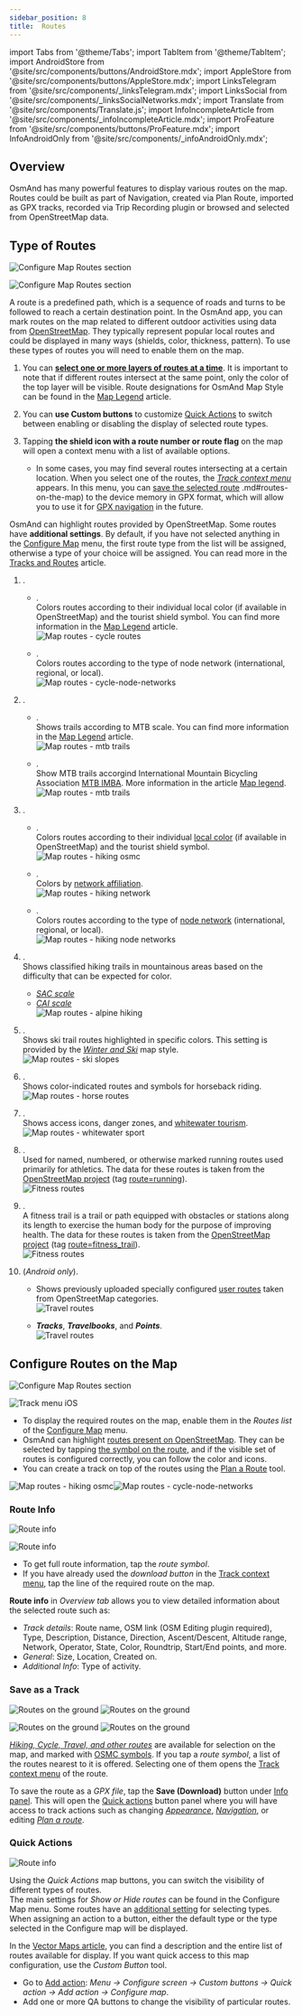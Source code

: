 ```yaml
---
sidebar_position: 8
title:  Routes
---
```



import Tabs from '@theme/Tabs';
import TabItem from '@theme/TabItem';
import AndroidStore from '@site/src/components/buttons/AndroidStore.mdx';
import AppleStore from '@site/src/components/buttons/AppleStore.mdx';
import LinksTelegram from '@site/src/components/_linksTelegram.mdx';
import LinksSocial from '@site/src/components/_linksSocialNetworks.mdx';
import Translate from '@site/src/components/Translate.js';
import InfoIncompleteArticle from '@site/src/components/_infoIncompleteArticle.mdx';
import ProFeature from '@site/src/components/buttons/ProFeature.mdx';
import InfoAndroidOnly from '@site/src/components/_infoAndroidOnly.mdx';

<InfoIncompleteArticle/>

## Overview

OsmAnd has many powerful features to display various routes on the map. Routes could be built as part of Navigation, created via Plan Route, imported as GPX tracks, recorded via Trip Recording plugin or browsed and selected from OpenStreetMap data.




## Type of Routes

<Tabs groupId="operating-systems">

<TabItem value="android" label="Android">  

*<Translate android="true" ids="shared_string_menu,configure_map,rendering_category_routes"/>* 

![Configure Map Routes section](@site/static/img/map/settings_routes_andr_1.png)

</TabItem>

<TabItem value="ios" label="iOS">  

*<Translate ios="true" ids="shared_string_menu,configure_map,rendering_category_routes"/>*

![Configure Map Routes section](@site/static/img/map/settings_routes_ios_1.png)

</TabItem>

</Tabs> 


A route is a predefined path, which is a sequence of roads and turns to be followed to reach a certain destination point. In the OsmAnd app, you can mark routes on the map related to different outdoor activities using data from [OpenStreetMap](https://wiki.openstreetmap.org/wiki/Relation:route). They typically represent popular local routes and could be displayed in many ways (shields, color, thickness, pattern). To use these types of routes you will need to enable them on the map.


1. You can **[select one or more layers of routes at a time](../map/tracks/index.md#routes-on-the-map)**. It is important to note that if different routes intersect at the same point, only the color of the top layer will be visible. Route designations for OsmAnd Map Style can be found in the [Map Legend](../map-legend/osmand.md#routes) article.
   <!-- - Read about the color scheme of routes in the [Color Palette Schemes](../personal/color-palette-schemes.md) article.  -->

2. You can **use Custom buttons** to customize [Quick Actions](../map/tracks/index.md#quick-actions-for-routes) to switch between enabling or disabling the display of selected route types.

3. Tapping **the shield icon with a route number or route flag** on the map will open a context menu with a list of available options.  
    - In some cases, you may find several routes intersecting at a certain location. When you select one of the routes, the *[Track context menu](../map/tracks/track-context-menu.md)* appears. In this menu, you can [save the selected route](../map/tracks/)  .md#routes-on-the-map) to the device memory in GPX format, which will allow you to use it for [GPX navigation](../navigation/setup/gpx-navigation.md) in the future.


OsmAnd can highlight routes provided by OpenStreetMap. Some routes have **additional settings**. By default, if you have not selected anything in the [Configure Map](../map/configure-map-menu.md) menu, the first route type from the list will be assigned, otherwise a type of your choice will be assigned. You can read more in the [Tracks and Routes](../map/tracks/index.md#coloring-routes-by-type) article.  

1. **<Translate android="true" ids="rendering_attr_showCycleRoutes_name"/>**.

    - ***<Translate android="true" ids="layer_route"/>***.  
    Colors routes according to their individual local color (if available in OpenStreetMap) and the tourist shield symbol. You can find more information in the [Map Legend](../map-legend/index.md) article.  
    ![Map routes - cycle routes](@site/static/img/map/map-routes-cycle-routes.png)

    - ***<Translate android="true" ids="rendering_value_walkingRoutesOSMCNodes_name"/>***.  
    Colors routes according to the type of node network (international, regional, or local).    
    ![Map routes - cycle-node-networks](@site/static/img/map/map-routes-cycle-node-networks.png)

2. **<Translate android="true" ids="rendering_attr_showMtbRoutes_name"/>**.

    - ***<Translate android="true" ids="mtb_scale"/>***.  
    Shows trails according to MTB scale. You can find more information in the [Map Legend](../map-legend/index.md) article.    
    ![Map routes - mtb trails](@site/static/img/map/map-routes-mtb-trails.png)

    - ***<Translate android="true" ids="mtb_imba"/>***.  
    Show MTB trails accorgind International Mountain Bicycling Association [MTB IMBA](https://www.imba.com/). More information in the article [Map legend](../map-legend/index.md).  
    ![Map routes - mtb trails](@site/static/img/map/map-routes-mtb_imba-trails.png)

3. **<Translate android="true" ids="rendering_attr_hikingRoutesOSMC_name"/>**.

    - ***<Translate android="true" ids="rendering_value_walkingRoutesOSMC_name"/>***.  
    Colors routes according to their individual [local color](https://wiki.openstreetmap.org/wiki/Key:osmc:symbol#Maps_that_show_osmc:symbol) (if available in OpenStreetMap) and the tourist shield symbol.    
    ![Map routes - hiking osmc](@site/static/img/map/map-routes-hiking-osmc.png)

    - ***<Translate android="true" ids="rendering_value_walkingRoutesScopeOSMC_name"/>***.  
    Colors by [network affiliation](https://wiki.openstreetmap.org/wiki/Key:osmc:symbol#Maps_that_show_osmc:symbol).  
    ![Map routes - hiking network](@site/static/img/map/map-routes-hiking-network.png)

    - ***<Translate android="true" ids="rendering_value_walkingRoutesOSMCNodes_name"/>***.  
    Colors routes according to the type of [node network](https://wiki.openstreetmap.org/wiki/Node_Networks) (international, regional, or local).  
    ![Map routes - hiking node networks](@site/static/img/map/map-routes-hiking-node-networks.png)

4. **<Translate android="true" ids="rendering_attr_alpineHiking_name"/>**.  
    Shows classified hiking trails in mountainous areas based on the difficulty that can be expected for color.    

    - [*SAC scale*](https://wiki.openstreetmap.org/wiki/Key:sac_scale)
    - [*CAI scale*](https://wiki.openstreetmap.org/wiki/Proposal:Cai_scale)  
    ![Map routes - alpine hiking](@site/static/img/map/map-routes-alpine-hiking.png)

5. **<Translate android="true" ids="rendering_attr_pisteRoutes_name"/>**.  
Shows ski trail routes highlighted in specific colors. This setting is provided by the [*Winter and Ski*](../map/vector-maps.md#winter-and-ski) map style.   
    ![Map routes - ski slopes](@site/static/img/map/map-routes-ski-slopes.png)

1. **<Translate android="true" ids="rendering_attr_horseRoutes_name"/>**.  
Shows color-indicated routes and symbols for horseback riding.  
    ![Map routes - horse routes](@site/static/img/map/map-routes-horse.png)

1. **<Translate android="true" ids="rendering_attr_whiteWaterSports_name"/>**.  
Shows access icons, danger zones, and [whitewater tourism](https://wiki.openstreetmap.org/wiki/Whitewater_sports#Whitewater_Map).  
    ![Map routes - whitewater sport](@site/static/img/map/map-routes-whitewater-sport.png)

1. **<Translate android="true" ids="rendering_attr_showRunningRoutes_name"/>**.  
Used for named, numbered, or otherwise marked running routes used primarily for athletics. The data for these routes is taken from the [OpenStreetMap project](https://openstreetmap.org/) (tag [route=running](https://wiki.openstreetmap.org/wiki/Tag:route%3Drunning)).   
    ![Fitness routes](@site/static/img/map/fitness_1.png)

1. **<Translate android="true" ids="rendering_attr_showFitnessTrails_name"/>**.  
A fitness trail is a trail or path equipped with obstacles or stations along its length to exercise the human body for the purpose of improving health. The data for these routes is taken from the [OpenStreetMap project](https://openstreetmap.org/) (tag [route=fitness_trail](https://wiki.openstreetmap.org/wiki/Tag:route%3Dfitness_trail)).  
    ![Fitness routes](@site/static/img/map/fitness_route.png) 

1.  **<Translate android="true" ids="travel_routes"/>** (*Android only*).  

    - Shows previously uploaded specially configured [user routes](https://osmand.net/blog/routes#generated-travel-routes) taken from OpenStreetMap categories.  
    ![Travel routes](@site/static/img/map/travel_route_2.png)   

    - ***Tracks***, ***Travelbooks***, and ***Points***.  
    ![Travel routes](@site/static/img/map/travel_routes.png) 



## Configure Routes on the Map

<Tabs groupId="operating-systems">

<TabItem value="android" label="Android">

*<Translate android="true" ids="shared_string_menu,configure_map,rendering_category_routes"/>*

![Configure Map Routes section](@site/static/img/map/configure_map_routes_android.png) 

</TabItem>

<TabItem value="ios" label="iOS">

*<Translate ios="true" ids="shared_string_menu,configure_map,rendering_category_routes"/>*

![Track menu iOS](@site/static/img/map/configure_map_routes_ios.png) 

</TabItem>

</Tabs>

<!--
OsmAnd can highlight [routes present on OpenStreetMap](https://wiki.openstreetmap.org/wiki/Relation:route). They can be selected by tapping [the symbol on the route](#save-as-a-track), and if the visible set of routes is configured correctly, you can follow the color and icons. You can create a track on top of the routes using the [Plan a Route](../plan-route/create-route.md) tool.  -->

- To display the required routes on the map, enable them in the *Routes list* of the [Configure Map](../map/configure-map-menu.md) menu.
- OsmAnd can highlight [routes present on OpenStreetMap](https://wiki.openstreetmap.org/wiki/Relation:route). They can be selected by tapping [the symbol on the route](#save-as-track), and if the visible set of routes is configured correctly, you can follow the color and icons.
- You can create a track on top of the routes using the [Plan a Route](../plan-route/create-route.md) tool.  

![Map routes - hiking osmc](@site/static/img/map/map-routes-hiking-osmc.png)![Map routes - cycle-node-networks](@site/static/img/map/map-routes-cycle-node-networks.png)


### Route Info

<Tabs groupId="operating-systems">

<TabItem value="android" label="Android">

![Route info](@site/static/img/map/route_info_1_andr.png)

</TabItem>

<TabItem value="ios" label="iOS">

![Route info](@site/static/img/map/route_info_1_ios.png)

</TabItem>

</Tabs>  

- To get full route information, tap the *route symbol*.
- If you have already used the *download button* in the [Track context menu](../map/tracks/track-context-menu.md), tap the line of the required route on the map.    

**Route info** in *Overview tab* allows you to view detailed information about the selected route such as:
- *Track details*: Route name, OSM link (OSM Editing plugin required), Type, Description, Distance, Direction, Ascent/Descent, Altitude range, Network, Operator, State, Color, Roundtrip, Start/End points, and more.
- *General*: Size, Location, Created on.
- *Additional Info*: Type of activity.

### Save as a Track

<Tabs groupId="operating-systems">

<TabItem value="android" label="Android">

![Routes on the ground](@site/static/img/map/routes-4.png)   ![Routes on the ground](@site/static/img/map/routes-5.png)

</TabItem>

<TabItem value="ios" label="iOS">

![Routes on the ground](@site/static/img/map/hiking.png)   ![Routes on the ground](@site/static/img/map/hiking_1.png)

</TabItem>

</Tabs>  

[*Hiking, Cycle, Travel, and other routes*](../map/vector-maps.md#routes) are available for selection on the map, and marked with [OSMC symbols](https://wiki.openstreetmap.org/wiki/Key:osmc:symbol). If you tap a *route symbol*, a list of the routes nearest to it is offered. Selecting one of them opens the [Track context menu](../map/tracks/track-context-menu.md) of the route.  

To save the route as a *GPX file*, tap the **Save (Download)** button under [Info panel](../map/tracks/track-context-menu.md#info-panel). This will open the [Quick actions](../map/tracks/track-context-menu.md#quick-actions) button panel where you will have access to track actions such as changing [*Appearance*](#track-appearance), [*Navigation*](#route-navigation), or editing [*Plan a route*](../plan-route/create-route.md).


### Quick Actions 

<InfoAndroidOnly />

*<Translate android="true" ids="shared_string_menu,layer_map_appearance,custom_buttons,configure_screen_quick_action,quick_action_new_action,quick_action_add_configure_map"/>*  

![Route info](@site/static/img/map/qa_routes_andr.png)

Using the *Quick Actions* map buttons, you can switch the visibility of different types of routes.  
The main settings for *Show or Hide routes* can be found in the Configure Map menu. Some routes have an [additional setting](#coloring-routes-by-type) for selecting types. When assigning an action to a button, either the default type or the type selected in the Configure map will be displayed.  

In the [Vector Maps article](../map/vector-maps.md#routes), you can find a description and the entire list of routes available for display. If you want quick access to this map configuration, use the *Custom Button* tool.  

- Go to [Add action](../widgets/quick-action.md#custom-buttons): *Menu → Configure screen → Custom buttons → Quick action → Add action → Configure map*.
- Add one or more QA buttons to change the visibility of particular routes.
